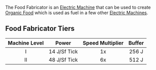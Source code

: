 The Food Fabricator is an [Electric Machine](https://github.com/Slimefun/Slimefun4/wiki/Electric-Machines) that can be used to create [Organic Food](https://github.com/Slimefun/Slimefun4/wiki/Miscellaneous-Items) which is used as fuel in a few other [Electric Machines](https://github.com/Slimefun/Slimefun4/wiki/Electric-Machines).

## Food Fabricator Tiers

| Machine Level | Power  | Speed Multiplier  | Buffer |
| :-----------: | :----: | :---------------: | :----: |
| I             | 14 J/Sf Tick | 1x                | 256 J  |
| II            | 48 J/Sf Tick | 6x                | 512 J  |